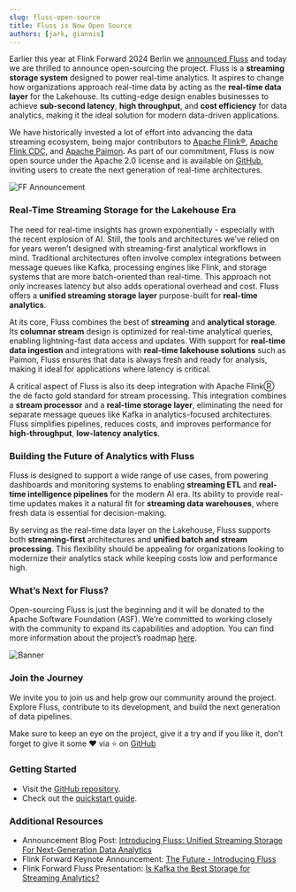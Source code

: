 ```yaml
---
slug: fluss-open-source
title: Fluss is Now Open Source
authors: [jark, giannis]
---
```


Earlier this year at Flink Forward 2024 Berlin we [announced Fluss](https://www.ververica.com/blog/introducing-fluss) and today we are thrilled to announce open-sourcing the project.
Fluss is a **streaming storage system** designed to power real-time analytics. It aspires to change how organizations approach real-time data by acting as the **real-time data layer** for the Lakehouse. 
Its cutting-edge design enables businesses to achieve **sub-second latency**, **high throughput**, and **cost efficiency** for data analytics, making it the ideal solution for modern data-driven applications.

We have historically invested a lot of effort into advancing the data streaming ecosystem, being major contributors to [Apache Flink®](https://flink.apache.org/), [Apache Flink CDC](https://www.ververica.com/blog/ververica-donates-flink-cdc-empowering-real-time-data-integration-for-the-community), and [Apache Paimon](https://paimon.apache.org/).
As part of our commitment, Fluss is now open source under the Apache 2.0 license and is available on [GitHub](https://github.com/alibaba/fluss), inviting users to create the next generation of real-time architectures.


![FF Announcement](assets/fluss_announcement/ff_os.png)

<!-- truncate -->

### Real-Time Streaming Storage for the Lakehouse Era
The need for real-time insights has grown exponentially - especially with the recent explosion of AI. Still, the tools and architectures we’ve relied on for years weren’t designed with streaming-first analytical workflows in mind. Traditional architectures often involve complex integrations between message queues like Kafka, processing engines like Flink, and storage systems that are more batch-oriented than real-time. This approach not only increases latency but also adds operational overhead and cost. Fluss offers a **unified streaming storage layer** purpose-built for **real-time analytics**.

At its core, Fluss combines the best of **streaming** and **analytical storage**. Its **columnar stream** design is optimized for real-time analytical queries, enabling lightning-fast data access and updates. With support for **real-time data ingestion** and integrations with **real-time lakehouse solutions** such as Paimon, Fluss ensures that data is always fresh and ready for analysis, making it ideal for applications where latency is critical.

A critical aspect of Fluss is also its deep integration with Apache FlinkⓇ the de facto gold standard for stream processing. This integration combines a **stream processor** and a **real-time storage layer**, eliminating the need for separate message queues like Kafka in analytics-focused architectures. Fluss simplifies pipelines, reduces costs, and improves performance for **high-throughput**, **low-latency analytics**.

### Building the Future of Analytics with Fluss
Fluss is designed to support a wide range of use cases, from powering dashboards and monitoring systems to enabling **streaming ETL** and **real-time intelligence pipelines** for the modern AI era. Its ability to provide real-time updates makes it a natural fit for **streaming data warehouses**, where fresh data is essential for decision-making.

By serving as the real-time data layer on the Lakehouse, Fluss supports both **streaming-first** architectures and **unified batch and stream processing**. This flexibility should be appealing for organizations looking to modernize their analytics stack while keeping costs low and performance high.

### What’s Next for Fluss?
Open-sourcing Fluss is just the beginning and it will be donated to the Apache Software Foundation (ASF). We’re committed to working closely with the community to expand its capabilities and adoption. You can find more information about the project’s roadmap [here](https://alibaba.github.io/fluss-docs/roadmap/).

![Banner](assets/fluss_announcement/banner.png)

### Join the Journey
We invite you to join us and help grow our community around the project. Explore Fluss, contribute to its development, and build the next generation of data pipelines.

Make sure to keep an eye on the project, give it a try and if you like it, don’t forget to give it some ❤️ via ⭐ on [GitHub](https://github.com/alibaba/fluss)

### Getting Started
- Visit the [GitHub repository](https://github.com/alibaba/fluss).
- Check out the [quickstart guide](https://alibaba.github.io/fluss-docs/docs/quickstart/flink/).

### Additional Resources
- Announcement Blog Post: [Introducing Fluss: Unified Streaming Storage For Next-Generation Data Analytics](https://www.ververica.com/blog/introducing-fluss)
- Flink Forward Keynote Announcement: [The Future - Introducing Fluss](https://www.ververica.academy/courses/3d163483-5040-4d60-b5b3-755c3277edf7/activities/1af290fd-05bc-4fab-90be-6ed4628399be)
- Flink Forward Fluss Presentation: [Is Kafka the Best Storage for Streaming Analytics?](https://www.ververica.academy/courses/3d163483-5040-4d60-b5b3-755c3277edf7/activities/a366d118-6c53-47ef-91bb-289fc2462b07)

